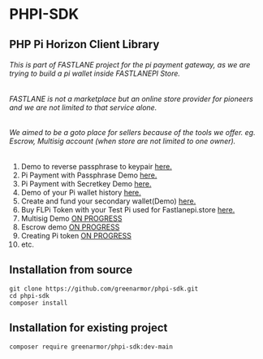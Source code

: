 # PHPI-SDK
## PHP Pi Horizon Client Library

###### This is part of FASTLANE project for the pi payment gateway, as we are trying to build a pi wallet inside FASTLANEPI Store.
###### FASTLANE is not a marketplace but an online store provider for pioneers and we are not limited to that service alone.
###### We aimed to be a goto place for sellers because of the tools we offer. eg. Escrow, Multisig account (when store are not limited to one owner).

1. Demo to reverse passphrase to keypair [here.](https://pipass-privkey.fastlanepi.xyz)
2. Pi Payment with Passphrase Demo [here.](https://pipass-privkey.fastlanepi.xyz/payment-tx-demo.php)
3. Pi Payment with Secretkey Demo [here.](https://pipass-privkey.fastlanepi.xyz/sendpayment-secretkey.php)
4. Demo of your Pi wallet history [here.](https://pipass-privkey.fastlanepi.xyz/transactionlist.php)
5. Create and fund your secondary wallet(Demo) [here.](https://pipass-privkey.fastlanepi.xyz/createaccount.php)
6. Buy FLPi Token with your Test Pi used for Fastlanepi.store [here.](https://pipass-privkey.fastlanepi.xyz/Buy-FLPI-token-with-PI.php)
7. Multisig Demo [ON PROGRESS](https://github.com/greenarmor/phpi-sdk)
8. Escrow demo [ON PROGRESS](https://github.com/greenarmor/phpi-sdk)
9. Creating Pi token [ON PROGRESS](https://github.com/greenarmor/phpi-sdk)
10. etc.

## Installation from source
```
git clone https://github.com/greenarmor/phpi-sdk.git  
cd phpi-sdk
composer install
``` 
## Installation for existing project
```
composer require greenarmor/phpi-sdk:dev-main 
``` 
